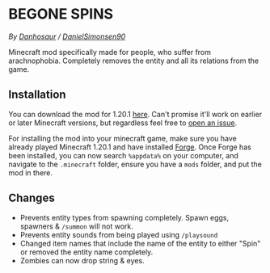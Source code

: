 # BEGONE SPINS
*By [Danhosaur](<https://namemc.com/profile/Danhosaur.2>) / [DanielSimonsen90](<https://github.com/DanielSimonsen90>)*

Minecraft mod specifically made for people, who suffer from arachnophobia. Completely removes the entity and all its relations from the game.

## Installation
You can download the mod for 1.20.1 [here](./versions/1.20.1/begone_spins-1.0.0-1.20.1.jar). Can't promise it'll work on earlier or later Minecraft versions, but regardless feel free to [open an issue](<https://github.com/DanielSimonsen90/Begone-Spins/issues>).

For installing the mod into your minecraft game, make sure you have already played Minecraft 1.20.1 and have installed [Forge](<https://files.minecraftforge.net/net/minecraftforge/forge/index_1.20.1.html>).
Once Forge has been installed, you can now search `%appdata%` on your computer, and navigate to the `.minecraft` folder, ensure you have a `mods` folder, and put the mod in there.

## Changes
* Prevents entity types from spawning completely. Spawn eggs, spawners & `/summon` will not work.
* Prevents entity sounds from being played using `/playsound`
* Changed item names that include the name of the entity to either "Spin" or removed the entity name completely.
* Zombies can now drop string & eyes.

